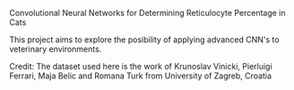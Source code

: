 Convolutional Neural Networks for Determining Reticulocyte Percentage in Cats

This project aims to explore the posibility of applying advanced CNN's to veterinary environments.

Credit: The dataset used here is the work of Krunoslav Vinicki, Pierluigi Ferrari, Maja Belic and Romana Turk from University of Zagreb, Croatia
